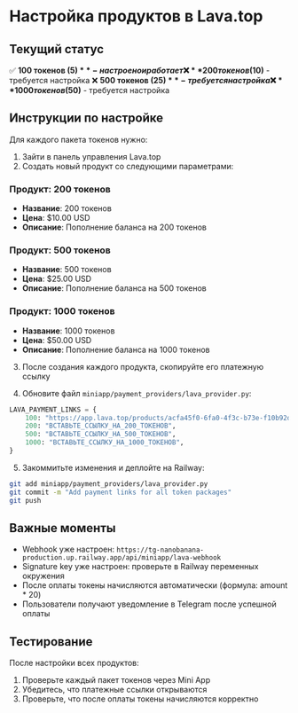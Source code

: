 # Настройка продуктов в Lava.top

## Текущий статус
✅ **100 токенов ($5)** - настроено и работает
❌ **200 токенов ($10)** - требуется настройка
❌ **500 токенов ($25)** - требуется настройка
❌ **1000 токенов ($50)** - требуется настройка

## Инструкции по настройке

Для каждого пакета токенов нужно:

1. Зайти в панель управления Lava.top
2. Создать новый продукт со следующими параметрами:

### Продукт: 200 токенов
- **Название**: 200 токенов
- **Цена**: $10.00 USD
- **Описание**: Пополнение баланса на 200 токенов

### Продукт: 500 токенов
- **Название**: 500 токенов
- **Цена**: $25.00 USD
- **Описание**: Пополнение баланса на 500 токенов

### Продукт: 1000 токенов
- **Название**: 1000 токенов
- **Цена**: $50.00 USD
- **Описание**: Пополнение баланса на 1000 токенов

3. После создания каждого продукта, скопируйте его платежную ссылку

4. Обновите файл `miniapp/payment_providers/lava_provider.py`:

```python
LAVA_PAYMENT_LINKS = {
    100: "https://app.lava.top/products/acfa45f0-6fa0-4f3c-b73e-f10b92d6d8fc/072b7520-f963-4650-8bbf-16e7efdbdd21",
    200: "ВСТАВЬТЕ_ССЫЛКУ_НА_200_ТОКЕНОВ",
    500: "ВСТАВЬТЕ_ССЫЛКУ_НА_500_ТОКЕНОВ",
    1000: "ВСТАВЬТЕ_ССЫЛКУ_НА_1000_ТОКЕНОВ",
}
```

5. Закоммитьте изменения и деплойте на Railway:
```bash
git add miniapp/payment_providers/lava_provider.py
git commit -m "Add payment links for all token packages"
git push
```

## Важные моменты

- Webhook уже настроен: `https://tg-nanobanana-production.up.railway.app/api/miniapp/lava-webhook`
- Signature key уже настроен: проверьте в Railway переменных окружения
- После оплаты токены начисляются автоматически (формула: amount * 20)
- Пользователи получают уведомление в Telegram после успешной оплаты

## Тестирование

После настройки всех продуктов:
1. Проверьте каждый пакет токенов через Mini App
2. Убедитесь, что платежные ссылки открываются
3. Проверьте, что после оплаты токены начисляются корректно